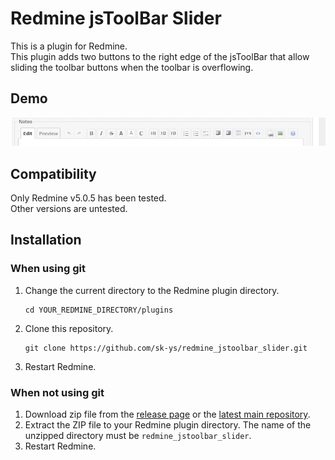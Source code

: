 # Redmine jsToolBar Slider

This is a plugin for Redmine.  
This plugin adds two buttons to the right edge of the jsToolBar that allow
sliding the toolbar buttons when the toolbar is overflowing.

## Demo

![](/doc/images/jsToolbar_slider_demo.gif)

## Compatibility

Only Redmine v5.0.5 has been tested.  
Other versions are untested.

## Installation

### When using git

1. Change the current directory to the Redmine plugin directory.
    ```
    cd YOUR_REDMINE_DIRECTORY/plugins
    ```
2. Clone this repository.
    ```
    git clone https://github.com/sk-ys/redmine_jstoolbar_slider.git
    ```
3. Restart Redmine.

### When not using git

1. Download zip file from the [release page](https://github.com/sk-ys/redmine_jstoolbar_slider/releases) or the [latest main repository](https://github.com/sk-ys/redmine_jstoolbar_slider/archive/refs/heads/main.zip).
2. Extract the ZIP file to your Redmine plugin directory. The name of the unzipped directory must be `redmine_jstoolbar_slider`.
3. Restart Redmine.
